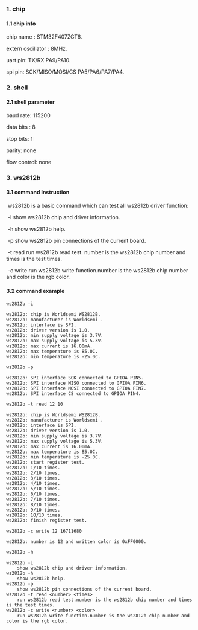 ### 1. chip

#### 1.1 chip info

chip name : STM32F407ZGT6.

extern oscillator : 8MHz.

uart pin: TX/RX PA9/PA10.

spi pin: SCK/MISO/MOSI/CS  PA5/PA6/PA7/PA4.

### 2. shell

#### 2.1 shell parameter

baud rate: 115200

data bits : 8

stop bits: 1

parity: none

flow control: none

### 3. ws2812b

#### 3.1 command Instruction

​          ws2812b is a basic command which can test all ws2812b driver function:

​           -i        show ws2812b chip and driver information.

​           -h       show ws2812b help.

​           -p       show ws2812b pin connections of the current board.

​           -t read <number> <times>       run ws2812b read test. number is the ws2812b chip number and times is the test times.

​           -c write <number> <color>       run ws2812b write function.number is the ws2812b chip number and color is the rgb color.

#### 3.2 command example

```shell
ws2812b -i

ws2812b: chip is Worldsemi WS2812B.
ws2812b: manufacturer is Worldsemi .
ws2812b: interface is SPI.
ws2812b: driver version is 1.0.
ws2812b: min supply voltage is 3.7V.
ws2812b: max supply voltage is 5.3V.
ws2812b: max current is 16.00mA.
ws2812b: max temperature is 85.0C.
ws2812b: min temperature is -25.0C.
```

```shell
ws2812b -p

ws2812b: SPI interface SCK connected to GPIOA PIN5.
ws2812b: SPI interface MISO connected to GPIOA PIN6.
ws2812b: SPI interface MOSI connected to GPIOA PIN7.
ws2812b: SPI interface CS connected to GPIOA PIN4.
```

```shell
ws2812b -t read 12 10

ws2812b: chip is Worldsemi WS2812B.
ws2812b: manufacturer is Worldsemi .
ws2812b: interface is SPI.
ws2812b: driver version is 1.0.
ws2812b: min supply voltage is 3.7V.
ws2812b: max supply voltage is 5.3V.
ws2812b: max current is 16.00mA.
ws2812b: max temperature is 85.0C.
ws2812b: min temperature is -25.0C.
ws2812b: start register test.
ws2812b: 1/10 times.
ws2812b: 2/10 times.
ws2812b: 3/10 times.
ws2812b: 4/10 times.
ws2812b: 5/10 times.
ws2812b: 6/10 times.
ws2812b: 7/10 times.
ws2812b: 8/10 times.
ws2812b: 9/10 times.
ws2812b: 10/10 times.
ws2812b: finish register test.
```

```shell
ws2812b -c write 12 16711680

ws2812b: number is 12 and written color is 0xFF0000.
```

```shell
ws2812b -h

ws2812b -i
	show ws2812b chip and driver information.
ws2812b -h
	show ws2812b help.
ws2812b -p
	show ws2812b pin connections of the current board.
ws2812b -t read <number> <times>
	run ws2812b read test.number is the ws2812b chip number and times is the test times.
ws2812b -c write <number> <color>
	run ws2812b write function.number is the ws2812b chip number and color is the rgb color.
```

